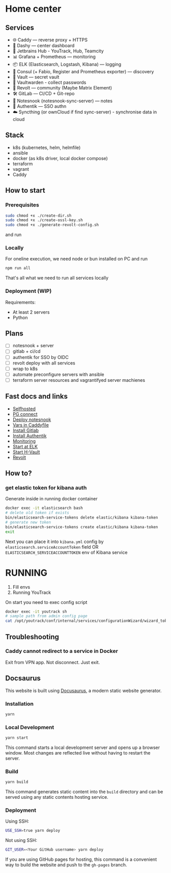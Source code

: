 # Home center

## Services

- 🌐 Caddy — reverse proxy + HTTPS
- 🎯 Dashy — center dashboard
- 🧠 Jetbrains Hub - YouTrack, Hub, Teamcity
- 📊 Grafana + Prometheus — monitoring
- 📦 ELK (Elasticsearch, Logstash, Kibana) — logging
- 🧭 Consul (+ Fabio, Register and Prometheus exporter) — discovery
- 🔑 Vault — secret vault
- 🤫 Vaultwarden - collect passwords
- 💬 Revolt — community (Maybe Matrix Element)
- 🛠 GitLab — CI/CD + Git-repo
- 📝 Notesnook (notesnook-sync-server) — notes
- 🔐 Authentik — SSO authn
- ☁️ Syncthing (or ownCloud if find sync-server) - synchronise data in cloud

## Stack

- k8s (kubernetes, helm, helmfile)
- ansible
- docker (as k8s driver, local docker compose)
- terraform
- vagrant
- Caddy

## How to start

### Prerequisites

```bash
sudo chmod +x ./create-dir.sh
sudo chmod +x ./create-ossl-key.sh
sudo chmod +x ./generate-revolt-config.sh
```

and run

### Locally

For oneline execution, we need node or bun installed on PC and run

```bash
npm run all
```

That's all what we need to run all services locally

### Deployment (WIP)

Requirements:

- At least 2 servers
- Python

## Plans

- [ ] notesnook + server
- [ ] gitlab + ci/cd
- [ ] authentik for SSO by OIDC
- [ ] revolt deploy with all services
- [ ] wrap to k8s
- [ ] automate preconfigure servers with ansible
- [ ] terraform server resources and vagrantifyed server machienes

## Fast docs and links

- [Selfhosted](https://github.com/awesome-selfhosted/awesome-selfhosted?tab=readme-ov-file#database-management)
- [PG connect](https://www.postgresql.org/docs/current/libpq-connect.html#:~:text=The%20URI%20scheme%20designator%20can%20be%20either%20postgresql%3A//%20or%20postgres%3A//.%20Each%20of%20the%20remaining%20URI%20parts%20is%20optional.%20The%20following%20examples%20illustrate%20valid%20URI%20syntax%3A)
- [Deploy notesnook](https://monogr.ph/66add1680f119badfa65686f/)
- [Vars in Caddyfile](https://caddy.community/t/variables-in-caddyfile/15685)
- [Install Gitlab](https://docs.gitlab.com/install/docker/installation/#install-gitlab-by-using-docker-compose)
- [Install Authentik](https://docs.goauthentik.io/docs/install-config/install/docker-compose)
- [Monitoring](https://github.com/Einsteinish/Docker-Compose-Prometheus-and-Grafana/blob/master/docker-compose.yml)
- [Start at ELK](https://habr.com/ru/articles/671344/)
- [Start H-Vault](https://gist.github.com/Mishco/b47b341f852c5934cf736870f0b5da81)
- [Revolt](https://github.com/revoltchat/self-hosted)

## How to?

### get elastic token for kibana auth

Generate inside in running docker container

```bash
docker exec -it elasticsearch bash
# delete old token if exists
bin/elasticsearch-service-tokens delete elastic/kibana kibana-token
# generate new token
bin/elasticsearch-service-tokens create elastic/kibana kibana-token
exit
```

Next you can place it into `kibana.yml` config by `elasticsearch.serviceAccountToken` field OR `ELASTICSEARCH_SERVICEACCOUNTTOKEN` env of Kibana service

# RUNNING

1. Fill envs
2. Running YouTrack

On start you need to exec config script

```bash
docker exec -it youtrack sh
# sample path from admin config page
cat /opt/youtrack/conf/internal/services/configurationWizard/wizard_token.txt
```

## Troubleshooting

### Caddy cannot redirect to a service in Docker

Exit from VPN app. Not disconnect. Just exit.

## Docsaurus

This website is built using [Docusaurus](https://docusaurus.io/), a modern static website generator.

### Installation

```bash
yarn
```

### Local Development

```bash
yarn start
```

This command starts a local development server and opens up a browser window. Most changes are reflected live without having to restart the server.

### Build

```bash
yarn build
```

This command generates static content into the `build` directory and can be served using any static contents hosting service.

### Deployment

Using SSH:

```bash
USE_SSH=true yarn deploy
```

Not using SSH:

```bash
GIT_USER=<Your GitHub username> yarn deploy
```

If you are using GitHub pages for hosting, this command is a convenient way to build the website and push to the `gh-pages` branch.
